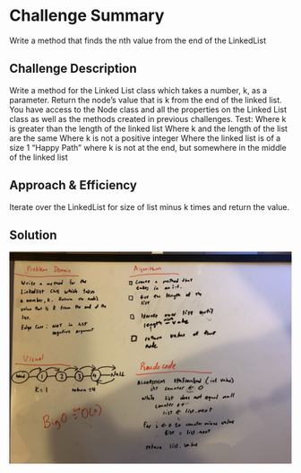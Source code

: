 # Challenge Summary
<!-- Short summary or background information -->
Write a method that finds the nth value from the end of the LinkedList
## Challenge Description
<!-- Description of the challenge -->
Write a method for the Linked List class which takes a number, k, as a parameter. Return the node’s value that is k from the end of the linked list. You have access to the Node class and all the properties on the Linked List class as well as the methods created in previous challenges. 
Test:
Where k is greater than the length of the linked list
Where k and the length of the list are the same
Where k is not a positive integer
Where the linked list is of a size 1
“Happy Path” where k is not at the end, but somewhere in the middle of the linked list
## Approach & Efficiency
<!-- What approach did you take? Why? What is the Big O space/time for this approach? -->
Iterate over the LinkedList for size of list minus k times and return the value.

## Solution
<!-- Embedded whiteboard image -->
![](../assets/ll-kthFromEnd.jpg)